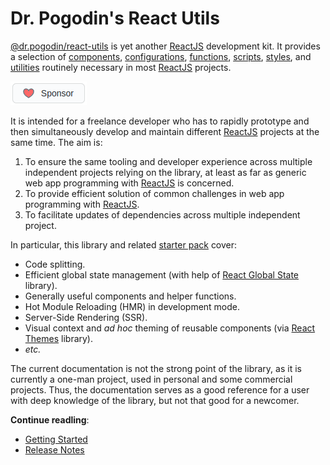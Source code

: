 # Dr. Pogodin's React Utils
[@dr.pogodin/react-utils](https://www.npmjs.com/package/@dr.pogodin/react-utils)
is yet another [ReactJS] development kit. It provides a selection of
[components](/docs/api#components),
[configurations](/docs/api#configs),
[functions](/docs/api#functions),
[scripts](/docs/api#scripts),
[styles](/docs/api#styles),
and [utilities](/docs/api#utils)
routinely necessary in most [ReactJS] projects.

[![Sponsor](../../static/img/sponsor.png)](https://github.com/sponsors/birdofpreyru)

It is intended for a freelance developer who has to rapidly prototype and
then simultaneously develop and maintain different [ReactJS] projects at
the same time. The aim is:
1.  To ensure the same tooling and developer experience across multiple
    independent projects relying on the library, at least as far as generic
    web app programming with [ReactJS] is concerned.
2.  To provide efficient solution of common challenges in web app programming
    with [ReactJS].
3.  To facilitate updates of dependencies across multiple independent project.

In particular, this library and related [starter pack] cover:
- Code splitting.
- Efficient global state management (with help of [React Global State] library).
- Generally useful components and helper functions.
- Hot Module Reloading (HMR) in development mode.
- Server-Side Rendering (SSR).
- Visual context and _ad hoc_ theming of reusable components (via [React Themes]
  library).
- _etc._

The current documentation is not the strong point of the library, as it is
currently a one-man project, used in personal and some commercial projects.
Thus, the documentation serves as a good reference for a user with deep
knowledge of the library, but not that good for a newcomer.

**Continue readling**:
- [Getting Started](/docs/tutorials)
- [Release Notes](https://github.com/birdofpreyru/react-utils/releases)

[ReactJS]: https://reactjs.org
[React Global State]: https://dr.pogodin.studio/docs/react-global-state
[React Themes]: https://dr.pogodin.studio/docs/react-themes
[Starter Pack]: https://github.com/birdofpreyru/react-starter
